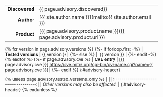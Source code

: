 |                |                                                                     |
|---------------:|---------------------------------------------------------------------|
| **Discovered** | {{ page.advisory.discovered}}                                       |
|     **Author** | [{{ site.author.name }}](mailto:{{ site.author.email }})            |
|    **Product** | [{{ page.advisory.product.name }}]({{ page.advisory.product.url }}) |
{% for version in page.advisory.versions %}
{%- if forloop.first -%}
| **Tested versions** | {{ version }} |
{%- else %}
|| {{ version }} |
{%- endif -%}
{% endfor %}
{%- if page.advisory.cve %}
| **CVE entry** | [{{ page.advisory.cve }}](https://cve.mitre.org/cgi-bin/cvename.cgi?name={{ page.advisory.cve }}) |
{%- endif %}
{:#advisory-header}

{% unless page.advisory.tested_versions_only %}
|                                        |
|:--------------------------------------:|
| *Other versions may also be affected.* |
{:#advisory-header}
{% endunless %}
